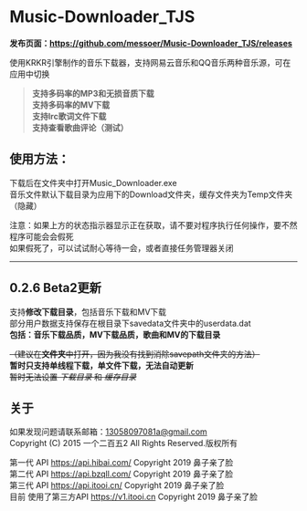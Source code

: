 # Music-Downloader_TJS
  
**发布页面：https://github.com/messoer/Music-Downloader_TJS/releases**
  
使用KRKR引擎制作的音乐下载器，支持网易云音乐和QQ音乐两种音乐源，可在应用中切换  
> **支持多码率的MP3和无损音质下载**  
  **支持多码率的MV下载**  
  **支持lrc歌词文件下载**  
  **支持查看歌曲评论（测试）**
  
## 使用方法：  
下载后在文件夹中打开Music_Downloader.exe  
音乐文件默认下载目录为应用下的Download文件夹，缓存文件夹为Temp文件夹（隐藏） 
  
注意：如果上方的状态指示器显示正在获取，请不要对程序执行任何操作，要不然程序可能会会假死  
如果假死了，可以试试耐心等待一会，或者直接任务管理器关闭 
  
---
## 0.2.6 Beta2更新
支持**修改下载目录**，包括音乐下载和MV下载  
部分用户数据支持保存在根目录下savedata文件夹中的userdata.dat  
**包括：音乐下载品质，MV下载品质，歌曲和MV的下载目录**  
  
  
~~（建议在**文件夹**中打开，因为我没有找到消除savepath文件夹的方法）~~   
**暂时只支持单线程下载，单文件下载，无法自动更新**  
~~暂时无法设置 _下载目录_ 和 _缓存目录_~~  
  
## 关于
如果发现问题请联系邮箱：13058097081a@gmail.com  
Copyright (C) 2015 一个二百五2 All Rights Reserved.版权所有  
  
第一代 API https://api.hibai.com/ Copyright 2019 鼻子亲了脸  
第二代 API https://api.bzqll.com/ Copyright 2019 鼻子亲了脸  
第三代 API https://api.itooi.cn/ Copyright 2019 鼻子亲了脸  
目前 使用了第三方API https://v1.itooi.cn Copyright 2019 鼻子亲了脸  
